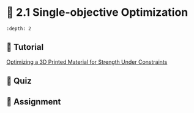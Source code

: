 # 🧩 2.1 Single-objective Optimization

```{contents}
:depth: 2
```

## 🔰 Tutorial

[Optimizing a 3D Printed Material for Strength Under Constraints](https://honegumi.readthedocs.io/en/latest/curriculum/tutorials/sobo/sobo-tutorial.html)

## 🚀 Quiz

## 📄 Assignment
